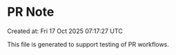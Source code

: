 # PR Note

Created at: Fri 17 Oct 2025 07:17:27 UTC

This file is generated to support testing of PR workflows.
